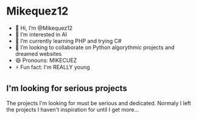 # Mikequez12
- 👋 Hi, I’m @Mikequez12
- 👀 I’m interested in AI
- 🌱 I’m currently learning PHP and trying C#
- 💞️ I’m looking to collaborate on Python algorythmic projects and dreamed websites
- 😄 Pronouns: MIKECUEZ
- ⚡ Fun fact: I'm REALLY young

## I'm looking for serious projects
The projects I'm looking for must be serious and dedicated. Normaly I left the projects I haven't inspiration for until I get more...
